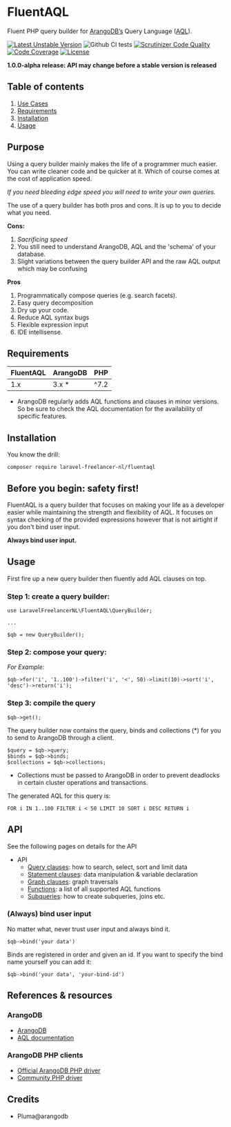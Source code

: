 # FluentAQL

Fluent PHP query builder for [ArangoDB’s](https://www.arangodb.com) Query Language ([AQL](https://www.arangodb.com/docs/stable/aql/)).

[![Latest Unstable Version](https://poser.pugx.org/laravel-freelancer-nl/fluentaql/v/unstable)](//packagist.org/packages/laravel-freelancer-nl/fluentaql)
![Github CI tests](https://github.com/LaravelFreelancerNL/fluentaql/workflows/Continuous%20Integration/badge.svg)
[![Scrutinizer Code Quality](https://scrutinizer-ci.com/g/LaravelFreelancerNL/aql-query-builder/badges/quality-score.png?b=master)](https://scrutinizer-ci.com/g/LaravelFreelancerNL/aql-query-builder/?branch=master)
[![Code Coverage](https://scrutinizer-ci.com/g/LaravelFreelancerNL/fluentaql/badges/coverage.png?b=master)](https://scrutinizer-ci.com/g/LaravelFreelancerNL/fluentaql/?branch=master)
[![License](https://poser.pugx.org/laravel-freelancer-nl/fluentaql/license)](//packagist.org/packages/laravel-freelancer-nl/fluentaql)

**1.0.0-alpha release: API may change before a stable version is released**

## Table of contents
1. [Use Cases](#purpose)
2. [Requirements](#requirements)
3. [Installation](#installation)
4. [Usage](#usage)


## Purpose
Using a query builder mainly makes the life of a programmer much easier. You can write cleaner code 
and be quicker at it. Which of course comes at the cost of application speed.

*If you need bleeding edge speed you will need to write your own queries.*

The use of a query builder has both pros and cons. It is up to you to decide what you need.

**Cons:**
1) *Sacrificing speed*
3) You still need to understand ArangoDB, AQL and the 'schema' of your database.
2) Slight variations between the query builder API and the raw AQL output which may be confusing

**Pros**
1) Programmatically compose queries (e.g. search facets).
2) Easy query decomposition 
3) Dry up your code.
4) Reduce AQL syntax bugs
5) Flexible expression input
6) IDE intellisense.

## Requirements
| FluentAQL           | ArangoDB          | PHP               |
| :------------------ | :---------------- | :---------------- |
| 1.x                 | 3.x *             | ^7.2               |

* ArangoDB regularly adds AQL functions and clauses in minor versions. So be sure to check the AQL documentation for the availability of specific features.

## Installation
You know the drill:
```
composer require laravel-freelancer-nl/fluentaql 
```

## Before you begin: safety first!
FluentAQL is a query builder that focuses on making your life as a developer easier while maintaining the strength
and flexibility of AQL. It focuses on syntax checking of the provided expressions 
however that is not airtight if you don't bind user input.

**Always bind user input.**

## Usage
First fire up a new query builder then fluently add AQL clauses on top. 
### Step 1: create a query builder:
```
use LaravelFreelancerNL\FluentAQL\QueryBuilder;

...

$qb = new QueryBuilder();
```
### Step 2: compose your query:
*For Example:*
```
$qb->for('i', '1..100')->filter('i', '<', 50)->limit(10)->sort('i', 'desc')->return('i');
```

### Step 3: compile the query

```
$qb->get();
```
The query builder now contains the query, binds and collections (*) for you to send to ArangoDB through a client.
```
$query = $qb->query;
$binds = $qb->binds;
$collections = $qb->collections;
```
* Collections must be passed to ArangoDB in order to prevent deadlocks in certain cluster operations and transactions.

The generated AQL for this query is: 
```
FOR i IN 1..100 FILTER i < 50 LIMIT 10 SORT i DESC RETURN i
```

## API
See the following pages on details for the API

- API
    - [Query clauses](docs/api/query-clauses.md): how to search, select, sort and limit data 
    - [Statement clauses](docs/api/statement-clauses.md): data manipulation & variable declaration
    - [Graph clauses](docs/api/graph-clauses.md): graph traversals
    - [Functions](docs/api/functions.md): a list of all supported AQL functions
    - [Subqueries](docs/core-concepts/subqueries.md): how to create subqueries, joins etc.

### (Always) bind user input
No matter what, never trust user input and always bind it. 
``` 
$qb->bind('your data') 
```

Binds are registered in order and given an id. If you want to specify the bind name yourself you can add it: 
```
$qb->bind('your data', 'your-bind-id')
```

## References & resources 

### ArangoDB
- [ArangoDB](https://arangodb.com) 
- [AQL documentation](https://www.arangodb.com/docs/stable/aql/)

### ArangoDB PHP clients
- [Official ArangoDB PHP driver](https://github.com/arangodb/arangodb-php)
- [Community PHP driver](https://github.com/sandrokeil/arangodb-php-client)

## Credits
- Pluma@arangodb